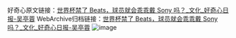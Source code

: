 好奇心原文链接：[世界杯禁了 Beats，球员就会乖乖戴 Sony 吗？_文化_好奇心日报-吴亭蓉](https://www.qdaily.com/articles/1206.html)
WebArchive归档链接：[世界杯禁了 Beats，球员就会乖乖戴 Sony 吗？_文化_好奇心日报-吴亭蓉](http://web.archive.org/web/20180728000512/https://www.qdaily.com/articles/1206.html)
![image](http://ww3.sinaimg.cn/large/007d5XDply1g3v4b0mh76j30u02d17wh)